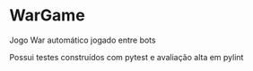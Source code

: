 # WarGame
Jogo War automático jogado entre bots

Possui testes construídos com pytest e avaliação alta em pylint
